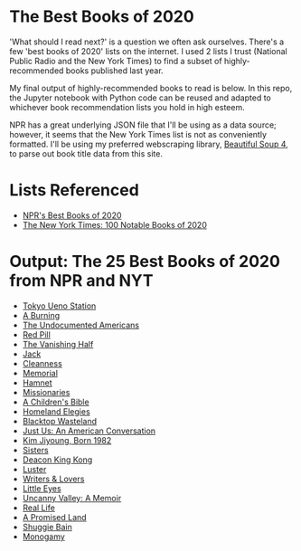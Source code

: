 # The Best Books of 2020
'What should I read next?' is a question we often ask ourselves. There's a few 'best books of 2020' lists on the internet. I used 2 lists I trust (National Public Radio and the New York Times) to find a subset of highly-recommended books published last year.

My final output of highly-recommended books to read is below. In this repo, the Jupyter notebook with Python code can be reused and adapted to whichever book recommendation lists you hold in high esteem. 

NPR has a great underlying JSON file that I'll be using as a data source; however, it seems that the New York Times list is not as conveniently formatted. I'll be using my preferred webscraping library, [Beautiful Soup 4](https://www.crummy.com/software/BeautifulSoup/), to parse out book title data from this site.

# Lists Referenced
- [NPR's Best Books of 2020](https://apps.npr.org/best-books/#tags=staff+picks&view=covers&year=2020)
- [The New York Times: 100 Notable Books of 2020](https://www.nytimes.com/interactive/2020/books/notable-books.html)

# Output: The 25 Best Books of 2020 from NPR and NYT
- [Tokyo Ueno Station](https://g.co/kgs/DFcvNi)
- [A Burning](https://g.co/kgs/oiZTZW)
- [The Undocumented Americans](https://g.co/kgs/q4DecM)
- [Red Pill](https://g.co/kgs/4wNnz1)
- [The Vanishing Half](https://g.co/kgs/N1EQei)
- [Jack](https://g.co/kgs/hKupr5)
- [Cleanness](https://g.co/kgs/jhvMgn)
- [Memorial](https://g.co/kgs/MB1vnM)
- [Hamnet](https://g.co/kgs/8pUKd2)
- [Missionaries](https://g.co/kgs/xy1bLd)
- [A Children's Bible](https://g.co/kgs/zhvR47)
- [Homeland Elegies](https://g.co/kgs/MnRvGB)
- [Blacktop Wasteland](https://g.co/kgs/TMJTVe)
- [Just Us: An American Conversation](https://g.co/kgs/8nMQBC)
- [Kim Jiyoung, Born 1982](https://g.co/kgs/s2eJeL)
- [Sisters](https://g.co/kgs/yjWYge)
- [Deacon King Kong](https://g.co/kgs/SWuwYe)
- [Luster](https://g.co/kgs/G9Mgca)
- [Writers & Lovers](https://g.co/kgs/s37fXy)
- [Little Eyes](https://g.co/kgs/QsTAqy)
- [Uncanny Valley: A Memoir](https://g.co/kgs/PGT7M4)
- [Real Life](https://g.co/kgs/NVPF44)
- [A Promised Land](https://g.co/kgs/rauVmc)
- [Shuggie Bain](https://g.co/kgs/5cFw5q)
- [Monogamy](https://g.co/kgs/qtZnYT)
